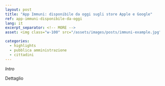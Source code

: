 ```yaml
---
layout: post
title: "App Immuni: disponibile da oggi sugli store Apple e Google"
ref: app-immuni-disponibile-da-oggi
lang: it
excerpt_separator: <!-- MORE -->
asset: <img class="w-100" src="/assets/images/posts/immuni-example.jpg" alt="Immuni disponibile ai cittadini"/>

categories:
  - highlights
  - pubblica amministrazione
  - cittadini
---
```


_Intro_

<!-- MORE -->

Dettaglio
